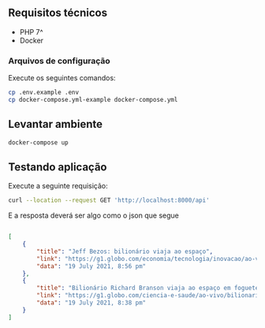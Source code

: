 ## Requisitos técnicos

* PHP 7^
* Docker


### Arquivos de configuração

Execute os seguintes comandos:

```bash
cp .env.example .env
cp docker-compose.yml-example docker-compose.yml
```

## Levantar ambiente 

```bash
docker-compose up
```

## Testando aplicação

Execute a seguinte requisição:

```bash
curl --location --request GET 'http://localhost:8000/api'
```

E a resposta deverá ser algo como o json que segue

```json

[
    {
        "title": "Jeff Bezos: bilionário viaja ao espaço",
        "link": "https://g1.globo.com/economia/tecnologia/inovacao/ao-vivo/jeff-bezos-bilionario-viaja-ao-espaco.ghtml",
        "data": "19 July 2021, 8:56 pm"
    },
    {
        "title": "Bilionário Richard Branson viaja ao espaço em foguete da Virgin Galactic",
        "link": "https://g1.globo.com/ciencia-e-saude/ao-vivo/bilionario-richard-branson-viaja-ao-espaco-em-foguete-da-virgin-galactic.ghtml",
        "data": "19 July 2021, 8:38 pm"
    }
]
```
